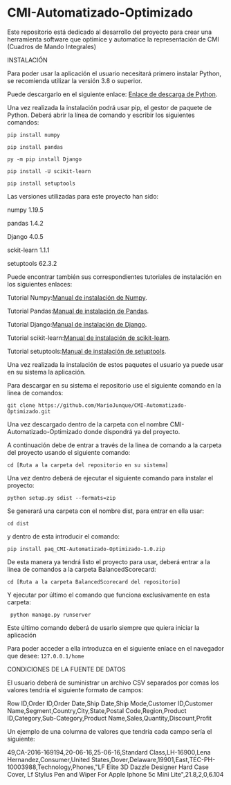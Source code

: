 # CMI-Automatizado-Optimizado
Este repositorio está dedicado al desarrollo del proyecto para crear una herramienta software que optimice y automatice la representación de CMI (Cuadros de Mando Integrales)

INSTALACIÓN 

Para poder usar la aplicación el usuario necesitará primero instalar Python, se recomienda utilizar la versión 3.8 o superior.

Puede descargarlo en el siguiente enlace: 
[Enlace de descarga de Python](https://www.python.org/downloads/).

Una vez realizada la instalación podrá usar pip, el gestor de paquete de Python. Deberá abrir la línea de comando y escribir los siguientes comandos:

```
pip install numpy
```

```
pip install pandas
```

```
py -m pip install Django
```

```
pip install -U scikit-learn
```

```
pip install setuptools
```

Las versiones utilizadas para este proyecto han sido:

numpy 1.19.5

pandas 1.4.2

Django 4.0.5

sckit-learn 1.1.1

setuptools 62.3.2


Puede encontrar también sus correspondientes tutoriales de instalación en los siguientes enlaces:

Tutorial Numpy:[Manual de instalación de Numpy](https://numpy.org/install/).

Tutorial Pandas:[Manual de instalación de Pandas](https://pandas.pydata.org/docs/getting_started/install.html).

Tutorial Django:[Manual de instalación de Django](https://docs.djangoproject.com/en/4.1/topics/install/).

Tutorial scikit-learn:[Manual de instalación de scikit-learn](https://scikit-learn.org/stable/install.html).

Tutorial setuptools:[Manual de instalación de setuptools](https://pypi.org/project/setuptools/).


Una vez realizada la instalación de estos paquetes el usuario ya puede usar en su sistema la aplicación.

Para descargar en su sistema el repositorio use el siguiente comando en la linea de comandos:

```
git clone https://github.com/MarioJunque/CMI-Automatizado-Optimizado.git
```

Una vez descargado dentro de la carpeta con el nombre CMI-Automatizado-Optimizado donde dispondrá ya del proyecto.

A continuación debe de entrar a través de la linea de comando a la carpeta del proyecto usando el siguiente comando:

```
cd [Ruta a la carpeta del repositorio en su sistema]
```

Una vez dentro deberá de ejecutar el siguiente comando para instalar el proyecto:

```
python setup.py sdist --formats=zip
```
Se generará una carpeta con el nombre dist, para entrar en ella usar:

```
cd dist
```

y dentro de esta introducir el comando:

```
pip install paq_CMI-Automatizado-Optimizado-1.0.zip
```

De esta manera ya tendrá listo el proyecto para usar, deberá entrar a la linea de comandos a la carpeta BalancedScorecard:

```
cd [Ruta a la carpeta BalancedScorecard del repositorio]
```

Y ejecutar por último el comando que funciona exclusivamente en esta carpeta:

```
 python manage.py runserver
```

Este último comando deberá de usarlo siempre que quiera iniciar la aplicación

Para poder acceder a ella introduzca en el siguiente enlace en el navegador que desee: `127.0.0.1/home`

CONDICIONES DE LA FUENTE DE DATOS

El usuario deberá de suministrar un archivo CSV separados por comas los valores tendría el siguiente formato de campos:

Row ID,Order ID,Order Date,Ship Date,Ship Mode,Customer ID,Customer Name,Segment,Country,City,State,Postal Code,Region,Product ID,Category,Sub-Category,Product Name,Sales,Quantity,Discount,Profit

Un ejemplo de una columna de valores que tendría cada campo sería el siguiente:

49,CA-2016-169194,20-06-16,25-06-16,Standard Class,LH-16900,Lena Hernandez,Consumer,United States,Dover,Delaware,19901,East,TEC-PH-10003988,Technology,Phones,"LF Elite 3D Dazzle Designer Hard Case Cover, Lf Stylus Pen and Wiper For Apple Iphone 5c Mini Lite",21.8,2,0,6.104

